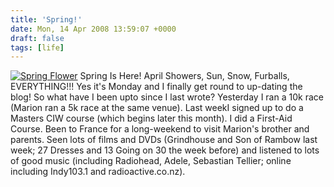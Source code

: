```yaml
---
title: 'Spring!'
date: Mon, 14 Apr 2008 13:59:07 +0000
draft: false
tags: [life]
---
```


[![](/shared/2008/04/spring_flower_t2519.jpg "Spring Flower")](/shared/2008/04/spring_flower_t2519.jpg) Spring Is Here! April Showers, Sun, Snow, Furballs, EVERYTHING!!! Yes it's Monday and I finally get round to up-dating the blog! So what have I been upto since I last wrote? Yesterday I ran a 10k race (Marion ran a 5k race at the same venue). Last weekI signed up to do a Masters CIW course (which begins later this month). I did a First-Aid Course. Been to France for a long-weekend to visit Marion's brother and parents. Seen lots of films and DVDs (Grindhouse and Son of Rambow last week; 27 Dresses and 13 Going on 30 the week before) and listened to lots of good music (including Radiohead, Adele, Sebastian Tellier; online including Indy103.1 and radioactive.co.nz).